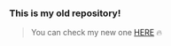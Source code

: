 
### This is my old repository!
 
> You can check my new one [HERE](https://www.github.com/ivanbogaeb) 🔥
